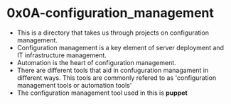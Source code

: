 # 0x0A-configuration_management
- This is a directory that takes us through projects on configuration management.
- Configuration management is a key element of server deployment and IT infrastructure management.
- Automation is the heart of configuration management.
- There are different tools that aid in confuguration managament in different ways. This tools are commonly refered to as 'configuration management tools or automation tools'
- The configuration management tool used in this is **puppet**


